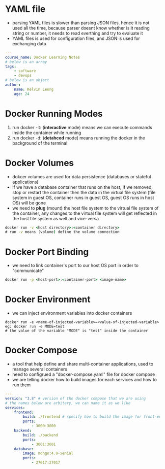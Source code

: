 
# **YAML file**
- parsing YAML files is slower than parsing JSON files, hence it is not used all the time, because parser doesnt know whether is it reading string or number, it needs to read everthing and try to evaluate it
- YAML files is used for configuration files, and JSON is used for exchanging data
```yaml
---
course_name: Docker Learning Notes
# below is an array
tags:
    - software
    - devops
# below is an object
author:
    name: Kelvin Leong
    age: 24
```

# **Docker Running Modes**
1. run docker -it: (**interactive** mode) means we can execute commands inside the container while running
2. run docker -d: (**detahced** mode) means running the docker in the background of the terminal

# **Docker Volumes**
- dokcer volumes are used for data persistence (databases or stateful applications)
- if we have a database container that runs on the host, if we removed, stop or restart the container then the data in the virtual file system (file system in guest OS, container runs in guest OS, guest OS runs in host OS) will be gone
- we need to **plug** (mount) the host file system to the virtual file system of the container, any changes to the virtual file system will get reflected in the host file system as well and vice-versa
```cmd
docker run -v <host directory>:<container directory>
# run -v means (volume) define the volume connection
```

# **Docker Port Binding**
- we need to link container's port to our host OS port in order to "communicate"
```cmd
docker run -p <host-port>:<container-port> <image-name>
```

# **Docker Environment**
- we can inject environment variables into docker containers
```
docker run -e <name-of-injected-variable>=<value-of-injected-variable>
eg: docker run -e MODE=test
# the value of the variable "MODE" is "test" inside the container
```

# **Docker Compose**
- a tool that help define and share multi-container applications, used to manage several containers
- need to configrued a "docker-compose.yaml" file for docker compose
- we are telling docker how to build images for each services and how to run them
```yaml
---
version: "3.8" # version of the docker compose that we are using
# the names below are arbitary, we can name it as we like
services:
    frontend:
        build: ./frontend # specify how to build the image for front-end services
        ports:
            - 3000:3000
    backend:
        build: ./backend
        ports:
            - 3001:3001
    database:
        image: mongo:4.0-xenial
        ports:
            - 27017:27017
```